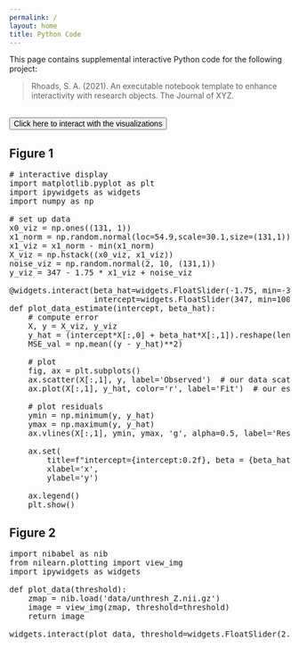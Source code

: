 ```yaml
---
permalink: /
layout: home
title: Python Code
---
```

This page contains supplemental interactive Python code for the following project:

<blockquote>Rhoads, S. A. (2021). An executable notebook template to enhance interactivity with research objects. The Journal of XYZ.</blockquote>
<br>

<link rel="stylesheet" href="https://cdnjs.cloudflare.com/ajax/libs/font-awesome/4.7.0/css/font-awesome.css" integrity="sha512-5A8nwdMOWrSz20fDsjczgUidUBR8liPYU+WymTZP1lmY9G6Oc7HlZv156XqnsgNUzTyMefFTcsFH/tnJE/+xBg==" crossorigin="anonymous" />

<script src="https://cdnjs.cloudflare.com/ajax/libs/require.js/2.3.4/require.min.js"></script>

<!-- <script type="text/x-thebe-config">
     {
       requestKernel: true,
       binderOptions: {
         repo: "matplotlib/ipympl",
         ref: "0.6.1",
         repoProvider: "github",
       },
     }
</script> -->
<script type="text/x-thebe-config">
    {
    requestKernel: true,
    binderOptions: {
        repo: "shawnrhoads/executable-book-template",
        binderUrl: "https://mybinder.org"
    },
      kernelOptions: {
        name: "python3",
      },
    }
</script>
<script src="https://unpkg.com/thebe@latest/lib/index.js"></script>
   
<button id="activateButton" style="font-size: 1em;">
    Click here to interact with the visualizations
</button>

<script>
var bootstrapThebe = function() {
   thebelab.bootstrap();
}
document.querySelector("#activateButton").addEventListener('click', bootstrapThebe)
</script>
<br>

## Figure 1

<pre data-executable="true" data-language="python">
# interactive display
import matplotlib.pyplot as plt
import ipywidgets as widgets
import numpy as np

# set up data
x0_viz = np.ones((131, 1))
x1_norm = np.random.normal(loc=54.9,scale=30.1,size=(131,1))
x1_viz = x1_norm - min(x1_norm)
X_viz = np.hstack((x0_viz, x1_viz))
noise_viz = np.random.normal(2, 10, (131,1)) 
y_viz = 347 - 1.75 * x1_viz + noise_viz

@widgets.interact(beta_hat=widgets.FloatSlider(-1.75, min=-3, max=0),
                  intercept=widgets.FloatSlider(347, min=100, max=400))
def plot_data_estimate(intercept, beta_hat):
    # compute error
    X, y = X_viz, y_viz
    y_hat = (intercept*X[:,0] + beta_hat*X[:,1]).reshape(len(y),1)
    MSE_val = np.mean((y - y_hat)**2)
    
    # plot
    fig, ax = plt.subplots()
    ax.scatter(X[:,1], y, label='Observed')  # our data scatter plot
    ax.plot(X[:,1], y_hat, color='r', label='Fit')  # our estimated model

    # plot residuals
    ymin = np.minimum(y, y_hat)
    ymax = np.maximum(y, y_hat)
    ax.vlines(X[:,1], ymin, ymax, 'g', alpha=0.5, label='Residuals')

    ax.set(
        title=f"intercept={intercept:0.2f}, beta = {beta_hat:0.2f}, MSE = {MSE_val:.2f}",
        xlabel='x',
        ylabel='y')
    
    ax.legend()
    plt.show()
</pre>

## Figure 2
<!-- 
<link rel="stylesheet" href="https://cdnjs.cloudflare.com/ajax/libs/font-awesome/4.7.0/css/font-awesome.css" integrity="sha512-5A8nwdMOWrSz20fDsjczgUidUBR8liPYU+WymTZP1lmY9G6Oc7HlZv156XqnsgNUzTyMefFTcsFH/tnJE/+xBg==" crossorigin="anonymous" />

<script src="https://cdnjs.cloudflare.com/ajax/libs/require.js/2.3.4/require.min.js"></script>

<script type="text/x-thebe-config">
    {
    requestKernel: true,
    binderOptions: {
        repo: "shawnrhoads/executable-book-template",
        repoProvider: "github"
    },
    }
</script>
<script src="https://unpkg.com/thebe@latest/lib/index.js"></script>
   
<button id="activateButton" style="font-size: 1em;">
    Click here to interact with this visualization
</button>

<script>
var bootstrapThebe = function() {
   thebelab.bootstrap();
}
document.querySelector("#activateButton").addEventListener('click', bootstrapThebe)
</script> -->

<pre data-executable="true" data-language="python">
import nibabel as nib
from nilearn.plotting import view_img
import ipywidgets as widgets

def plot_data(threshold):
    zmap = nib.load('data/unthresh_Z.nii.gz')
    image = view_img(zmap, threshold=threshold)
    return image

widgets.interact(plot_data, threshold=widgets.FloatSlider(2.8, min=0, max=4))
</pre>